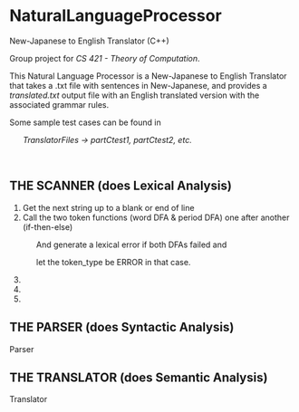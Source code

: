 # NaturalLanguageProcessor
New-Japanese to English Translator (C++)

Group project for _CS 421 - Theory of Computation_.

This Natural Language Processor is a New-Japanese to English Translator that takes a .txt file with sentences in New-Japanese, and provides a _translated.txt_ output file with an English translated version with the associated grammar rules. 

Some sample test cases can be found in

&nbsp;&nbsp;&nbsp;&nbsp;&nbsp;&nbsp;_TranslatorFiles -> partCtest1, partCtest2, etc._

&nbsp;

## THE SCANNER (does Lexical Analysis)

1.  Get the next string up to a blank or end of line
2.  Call the two token functions (word DFA & period DFA) one after another (if-then-else)

&nbsp;&nbsp;&nbsp;&nbsp;&nbsp;&nbsp;&nbsp;&nbsp;&nbsp;&nbsp;&nbsp;&nbsp;And generate a lexical error if both DFAs failed and

&nbsp;&nbsp;&nbsp;&nbsp;&nbsp;&nbsp;&nbsp;&nbsp;&nbsp;&nbsp;&nbsp;&nbsp;let the token_type be ERROR in that case.

3.
4.
5.

## THE PARSER (does Syntactic Analysis)

Parser

## THE TRANSLATOR (does Semantic Analysis)

Translator
